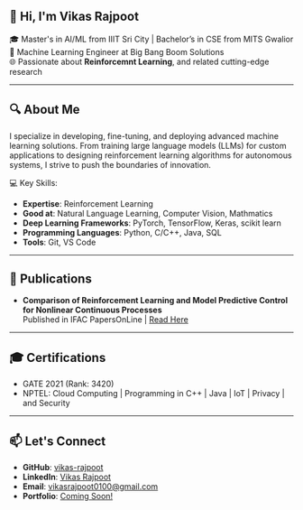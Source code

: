 ## 👋 Hi, I'm **Vikas Rajpoot**  
🎓 Master's in AI/ML from IIIT Sri City | Bachelor’s in CSE from MITS Gwalior  
🔬 Machine Learning Engineer at Big Bang Boom Solutions  
🌐 Passionate about **Reinforcemnt Learning**, and related cutting-edge research  

---

## 🔍 **About Me**  
I specialize in developing, fine-tuning, and deploying advanced machine learning solutions. From training large language models (LLMs) for custom applications to designing reinforcement learning algorithms for autonomous systems, I strive to push the boundaries of innovation.

💻 Key Skills:  
- **Expertise**: Reinforcement Learning
- **Good at**: Natural Language Learning, Computer Vision, Mathmatics
- **Deep Learning Frameworks**: PyTorch, TensorFlow, Keras, scikit learn
- **Programming Languages**: Python, C/C++, Java, SQL  
- **Tools**: Git, VS Code  

---


## 📜 **Publications**  
- **Comparison of Reinforcement Learning and Model Predictive Control for Nonlinear Continuous Processes**  
  Published in IFAC PapersOnLine | [Read Here](https://www.sciencedirect.com/)

---

## 🎓 **Certifications**  
- GATE 2021 (Rank: 3420)  
- NPTEL: Cloud Computing | Programming in C++ | Java | IoT | Privacy | and Security  


---

## 📫 **Let's Connect**  
- **GitHub**: [vikas-rajpoot](https://github.com/vikas-rajpoot)  
- **LinkedIn**: [Vikas Rajpoot](https://www.linkedin.com/in/vikas-rajpoot-2a5a7814a/)  
- **Email**: vikasrajpoot0100@gmail.com  
- **Portfolio**: [Coming Soon!](#)  

